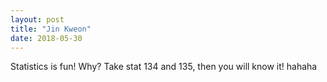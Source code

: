 ```yaml
---
layout: post
title: "Jin Kweon"
date: 2018-05-30
---
```


Statistics is fun!
Why? Take stat 134 and 135, then you will know it! hahaha
